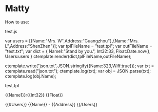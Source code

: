 Matty
=====
How to use:

test.js

var users = [{Name:"Mrs. W",Address:"Guangzhou"},{Name:"Mrs. L",Address:"ShenZhen"}];
var tplFileName = "test.tpl";
var outFileName = "test.txt";
var dict = {
	Name1:"Stand by you.",
	Int32:33,
	Float:Date.now(),
	Users:users
}
ctemplate.render(dict,tplFileName,outFileName);

ctemplate.write("json.txt",JSON.stringify({Name:323,Wiff:true}));
var txt = ctemplate.read("json.txt");
ctemplate.log(txt);
var obj = JSON.parse(txt);
ctemplate.log(obj.Name);

test.tpl

{{Name1}}:{{Int32}}
{{Float}}

{{#Users}}
{{Name}} - {{Address}}
{{/Users}}